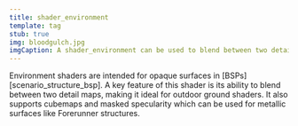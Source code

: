 ```yaml
---
title: shader_environment
template: tag
stub: true
img: bloodgulch.jpg
imgCaption: A shader_environment can be used to blend between two detail maps.
---
```

Environment shaders are intended for opaque surfaces in [BSPs][scenario_structure_bsp]. A key feature of this shader is its ability to blend between two detail maps, making it ideal for outdoor ground shaders. It also supports cubemaps and masked specularity which can be used for metallic surfaces like Forerunner structures.
